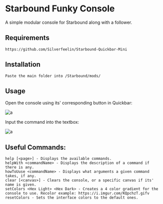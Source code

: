# Starbound Funky Console
A simple modular console for Starbound along with a follower.
## Requirements
```
https://github.com/Silverfeelin/Starbound-Quickbar-Mini
```
## Installation
```
Paste the main folder into /Starbound/mods/
```
## Usage
Open the console using its' corresponding button in Quickbar:

![a](https://i.imgur.com/Mwua6vn.png)

Input the command into the textbox:

![a](https://i.imgur.com/PmQVmFF.png)

## Useful Commands:
```
help [<page>] - Displays the available commands.
helpWith <commandName> - Displays the description of a command if there is any.
howToUuse <commandName> - Displays what arguments a given command takes, if any.
clear [<canvas>] - Clears the console, or a specific canvas if its' name is given.
setColors <Hex Light> <Hex Dark> - Creates a 4 color gradient for the console to use. Recolor example: https://i.imgur.com/KQpchzT.gifv
resetColors - Sets the interface colors to the default ones.
```
